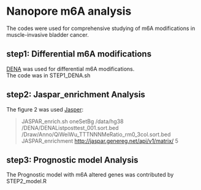 # Nanopore m6A analysis  
The codes were used for comprehensive studying of m6A modifications in muscle-invasive bladder cancer.  
## step1: Differential m6A modifications  
[DENA](https://github.com/weir12/DENA) was used for differential m6A modifications.  
The code was in STEP1_DENA.sh  
## step2: Jaspar_enrichment Analysis  
The figure 2 was used [Jasper](https://jaspar2020.genereg.net/enrichment/):  
> JASPAR_enrich.sh oneSetBg /data/hg38 /DENA/DENAListposttest_001.sort.bed /Draw/Anno/QiWeiWu_TTTNNNMeRatio_rm0_3col.sort.bed JASPAR_enrichment http://jaspar.genereg.net/api/v1/matrix/ 5  
## step3: Prognostic model Analysis  
The Prognostic model with m6A altered genes was contributed by STEP2_model.R  

